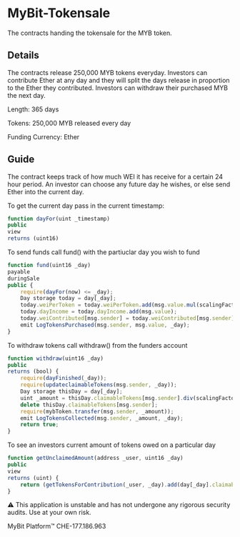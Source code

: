 # MyBit-Tokensale

The contracts handing the tokensale for the MYB token.

## Details
The contracts release 250,000 MYB tokens everyday. Investors can contribute Ether at any day and they will split the days release in proportion to the Ether they contributed. Investors can withdraw their purchased MYB the next day.

Length: 365 days

Tokens: 250,000 MYB released every day

Funding Currency: Ether

## Guide

The contract keeps track of how much WEI it has receive for a certain 24 hour period. An investor can choose any future day he wishes, or else send Ether into the current day.

To get the current day pass in the current timestamp:

```javascript
function dayFor(uint _timestamp)
public
view
returns (uint16)
```

To send funds call fund() with the partiuclar day you wish to fund
```javascript
function fund(uint16 _day)
payable
duringSale
public {
    require(dayFor(now) <= _day);
    Day storage today = day[_day];
    today.weiPerToken = today.weiPerToken.add(msg.value.mul(scalingFactor).div(tokensPerDay));
    today.dayIncome = today.dayIncome.add(msg.value);
    today.weiContributed[msg.sender] = today.weiContributed[msg.sender].add(msg.value);
    emit LogTokensPurchased(msg.sender, msg.value, _day);
}
```

To withdraw tokens call withdraw() from the funders account
```javascript
function withdraw(uint16 _day)
public
returns (bool) {
    require(dayFinished(_day));
    require(updateclaimableTokens(msg.sender, _day));
    Day storage thisDay = day[_day];
    uint _amount = thisDay.claimableTokens[msg.sender].div(scalingFactor);
    delete thisDay.claimableTokens[msg.sender];
    require(mybToken.transfer(msg.sender, _amount));
    emit LogTokensCollected(msg.sender, _amount, _day);
    return true;
}
```

To see an investors current amount of tokens owed on a particular day
```javascript
function getUnclaimedAmount(address _user, uint16 _day)
public
view
returns (uint) {
    return (getTokensForContribution(_user, _day).add(day[_day].claimableTokens[_user]).div(scalingFactor));
}
```

⚠️ This application is unstable and has not undergone any rigorous security audits. Use at your own risk.

 MyBit Platform™ CHE-177.186.963  
